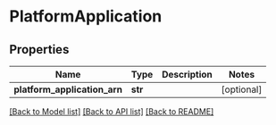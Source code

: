 # PlatformApplication

## Properties
Name | Type | Description | Notes
------------ | ------------- | ------------- | -------------
**platform_application_arn** | **str** |  | [optional] 

[[Back to Model list]](../README.md#documentation-for-models) [[Back to API list]](../README.md#documentation-for-api-endpoints) [[Back to README]](../README.md)

